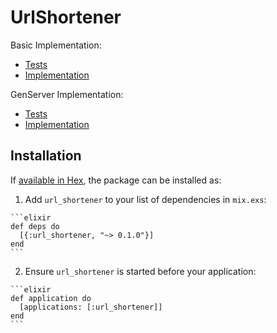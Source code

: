 # UrlShortener

Basic Implementation:

- [Tests](https://github.com/bijanbwb/try-otp/blob/master/test/url_shortener_test.exs)
- [Implementation](https://github.com/bijanbwb/try-otp/blob/master/lib/url_shortener.ex#L1)


GenServer Implementation:

- [Tests](https://github.com/bijanbwb/try-otp/blob/master/test/url_shortener_server_test.exs)
- [Implementation](https://github.com/bijanbwb/try-otp/blob/master/lib/url_shortener.ex#L18)

## Installation

If [available in Hex](https://hex.pm/docs/publish), the package can be installed as:

  1. Add `url_shortener` to your list of dependencies in `mix.exs`:

    ```elixir
    def deps do
      [{:url_shortener, "~> 0.1.0"}]
    end
    ```

  2. Ensure `url_shortener` is started before your application:

    ```elixir
    def application do
      [applications: [:url_shortener]]
    end
    ```

